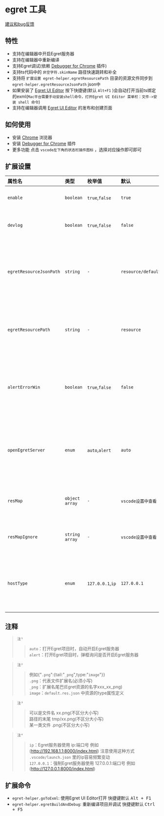 # egret 工具 
[建议和bug反馈](https://github.com/zt5/egret-helper/issues/new)

## 特性
- 支持在编辑器中开启Egret服务器
- 支持在编辑器中重新编译
- 支持Egret调试(依赖 [Debugger for Chrome](https://marketplace.visualstudio.com/items?itemName=msjsdiag.debugger-for-chrome) 插件)
- 支持ts代码中的 `非空字符.skinName` 路径快速跳转和补全
- 支持将 `扩展设置 egret-helper.egretResourcePath` 目录的资源文件同步到 `egret-helper.egretResourceJsonPath` json中
- 如果安装了 [Egret UI Editor](https://docs.egret.com/uieditor) 按下快捷键(默认 `Alt+F1` )会自动打开当前ts绑定的exml(`Mac平台需要手动安装shell命令，打开Egret UI Editor 菜单栏：文件->安装 shell 命令`) 
- 支持在编辑器调用 [Egret UI Editor](https://docs.egret.com/uieditor) 的发布和创建页面

## 如何使用
* 安装 [Chrome](https://www.google.cn/chrome/) 浏览器
* 安装 [Debugger for Chrome](https://marketplace.visualstudio.com/items?itemName=msjsdiag.debugger-for-chrome) 插件
* 更多功能 点击 `vscode左下角的状态栏插件图标` ，选择对应操作即可即可

## 扩展设置
|属性名|类型|枚举值|默认|说明|
|:-|:-|:-|:-|:-|
|`enable`|`boolean`|`true`,`false`|`true`|是否启用插件|
|`devlog`|`boolean`|`true`,`false`|`false`|是否打印详细日志|
|`egretResourceJsonPath`|`string`|`-`|`resource/default.res.json`|Egret资源配置的路径(<em>`相对于项目根目录`</em>)|
|`egretResourcePath`|`string`|`-`|`resource`|Egret资源的路径(<em>`相对于项目根目录`</em>)|
|`alertErrorWin`|`boolean`|`true`,`false`|`false`|是否在碰到错误时弹出错误提示框|
|`openEgretServer`|`enum`|`auto`,`alert`|`auto`|打开项目时怎么开启Egret服务器 (`注¹`)|
|`resMap`|`object array`|`-`|`vscode设置中查看`|同步Egret资源映射 (`注²`)|
|`resMapIgnore`|`string array`|`-`|`vscode设置中查看`|同步Egret忽略资源 (`注³`)|
|`hostType`|`enum`|`127.0.0.1`,`ip`|`127.0.0.1`|Egret服务器http地址的格式 (`注⁴`)|

## 注释
>`注¹`<br>
>>`auto`：打开Egret项目时，自动开启Egret服务器<br>
>>`alert`：打开Egret项目时，弹框询问是否开启Egret服务器

>`注²`<br>
>>例如{"`.png`":{tail:"`_png`",type:"`image`"}}<br>
>>`.png`：代表文件扩展名(必须小写)<br>
>>`_png`：扩展名尾巴(Egret资源的名字xxx_xx_png)<br>
>>`image`：`default.res.json` 中资源的type属性定义

>`注³`<br>
>>可以是文件名 xx.png(不区分大小写)<br>
>>路径的末尾 tmp/xx.png(不区分大小写)<br>
>>某一类文件 .png(不区分大小写)

>`注⁴`<br>
>>`ip`：Egret服务器使用 ip:端口号 例如(http://192.168.1.1:8000/index.html) 注意使用这种方式 `.vscode/launch.json` 里的ip容易频繁变动<br>
>>`127.0.0.1`：强制Egret服务器使用 127.0.0.1:端口号 例如(http://127.0.0.1:8000/index.html)

## 扩展命令
* `egret-helper.goToExml`: 使用Egret UI Editor打开 快捷键默认 <kbd>Alt + F1</kbd>
* `egret-helper.egretBuildAndDebug`: 重新编译项目并调试 快捷键默认 <kbd>Ctrl + F5</kbd>